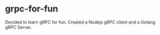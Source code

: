 # grpc-for-fun
Decided to learn gRPC for fun. Created a Nodejs gRPC client and a Golang gRPC Server.
